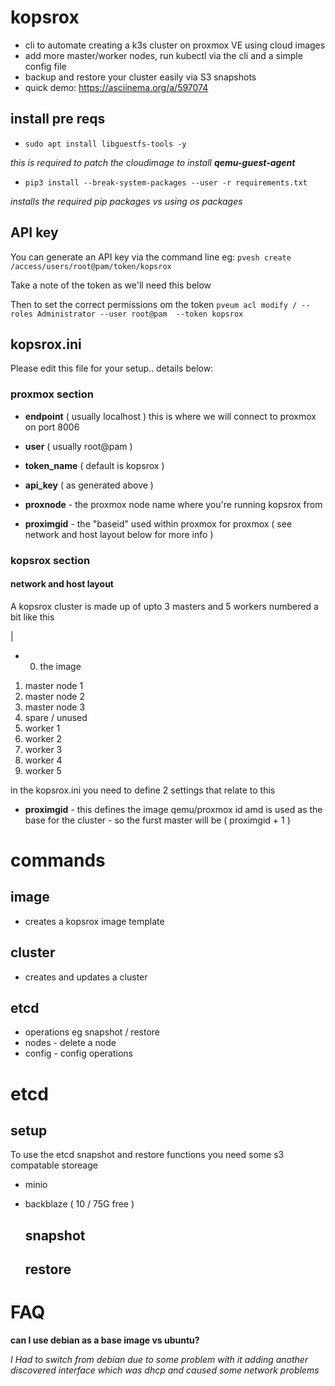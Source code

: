 # kopsrox

- cli to automate creating a k3s cluster on proxmox VE using cloud images
- add more master/worker nodes, run kubectl via the cli and a simple config file
- backup  and restore your cluster easily via S3 snapshots
- quick demo: https://asciinema.org/a/597074


## install pre reqs

- `sudo apt install libguestfs-tools -y`

_this is required to patch the cloudimage to install __qemu-guest-agent___

- `pip3 install --break-system-packages --user -r requirements.txt`

_installs the required pip packages vs using os packages_

## API key

You can generate an API key via the command line eg: `pvesh create /access/users/root@pam/token/kopsrox`

Take a note of the token as we'll need this below

Then to set the correct permissions om the token `pveum acl modify / --roles Administrator --user root@pam  --token kopsrox`

## kopsrox.ini

Please edit this file for your setup.. details below:

### proxmox section 

- __endpoint__ ( usually localhost ) this is where we will connect to proxmox on port 8006

- __user__ ( usually root@pam )

- __token_name__  ( default is kopsrox )

- __api_key__   ( as generated above ) 

- __proxnode__ - the proxmox node name where you're running kopsrox from

- __proximgid__ - the "baseid" used within proxmox for proxmox  ( see network and host layout below for more info ) 

### kopsrox section 

#### network and host layout

A kopsrox cluster is made up of upto 3 masters and 5 workers numbered a bit like this

|

- 0. the image
1. master node 1
2. master node 2
3. master node 3
4. spare / unused
5. worker 1
6. worker 2
7. worker 3
8. worker 4
9. worker 5

in the kopsrox.ini you need to define 2 settings that relate to this

- __proximgid__ - this defines the image qemu/proxmox id amd is used as the base for the cluster - so the furst master will be ( proximgid + 1 ) 
   

# commands
## image
- creates a kopsrox image template
## cluster
- creates and updates a cluster
## etcd
- operations eg snapshot / restore
- nodes - delete a node
- config - config operations

# etcd
## setup

To use the etcd snapshot and restore functions you need some s3 compatable storeage

- minio
- backblaze ( 10 / 75G free )

  ## snapshot
  ## restore

# FAQ
__can I use debian as a base image vs ubuntu?__

_I Had to switch from debian due to some problem with it adding another discovered interface which was dhcp and caused some network problems_

